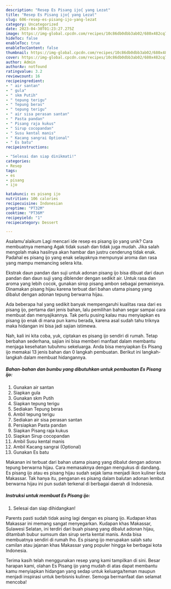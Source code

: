 ```yaml
---
description: "Resep Es Pisang ijo{ yang Lezat"
title: "Resep Es Pisang ijo{ yang Lezat"
slug: 606-resep-es-pisang-ijo-yang-lezat
category: Uncategorized
date: 2023-04-30T01:23:27.275Z
image: https://img-global.cpcdn.com/recipes/10c86db0dbb3ab02/680x482cq70/es-pisang-ijo-foto-resep-utama.jpg
hideToc: false
enableToc: true
enableTocContent: false
thumbnail: https://img-global.cpcdn.com/recipes/10c86db0dbb3ab02/680x482cq70/es-pisang-ijo-foto-resep-utama.jpg
cover: https://img-global.cpcdn.com/recipes/10c86db0dbb3ab02/680x482cq70/es-pisang-ijo-foto-resep-utama.jpg
author: Admin
authorAv: notfound
ratingvalue: 3.2
reviewcount: 16
recipeingredient:
- " air santan"
- " gula"
- " skm Putih"
- " tepung terigu"
- " Tepung beras"
- " tepung terigu"
- " air sisa perasan santan"
- " Pasta pandan"
- " Pisang raja kukus"
- " Sirup cocopandan"
- " Susu kental manis"
- " Kacang sangrai Optional"
- " Es batu"
recipeinstructions:

- "Selesai dan siap dinikmati!"
categories:
- Resep
tags:
- es
- pisang
- ijo

katakunci: es pisang ijo 
nutrition: 106 calories
recipecuisine: Indonesian
preptime: "PT32M"
cooktime: "PT36M"
recipeyield: "1"
recipecategory: Dessert

---
```



Asalamu'alaikum Lagi mencari ide resep es pisang ijo yang unik? Cara membuatnya memang Agak tidak susah dan tidak juga mudah. Jika salah mengolah maka hasilnya akan hambar dan justru cenderung tidak enak. Padahal es pisang ijo yang enak selayaknya mempunyai aroma dan rasa yang mampu memancing selera kita.


Ekstrak daun pandan dan suji untuk adonan pisang ijo bisa dibuat dari daun pandan dan daun suji yang diblender dengan sedikit air. Untuk rasa dan aroma yang lebih cocok, gunakan sirop pisang ambon sebagai pemanisnya. Dinamakan pisang hijau karena terbuat dari bahan utama pisang yang dibalut dengan adonan tepung berwarna hijau.

Ada beberapa hal yang sedikit banyak mempengaruhi kualitas rasa dari es pisang ijo, pertama dari jenis bahan, lalu pemilihan bahan segar sampai cara membuat dan menyajikannya. Tak perlu pusing kalau mau menyiapkan es pisang ijo enak di mana pun kamu berada, karena asal sudah tahu triknya maka hidangan ini bisa jadi sajian istimewa.


Nah, kali ini kita coba, yuk, ciptakan es pisang ijo sendiri di rumah. Tetap berbahan sederhana, sajian ini bisa memberi manfaat dalam membantu menjaga kesehatan tubuhmu sekeluarga. Anda bisa menyiapkan Es Pisang ijo memakai 13 jenis bahan dan 0 langkah pembuatan. Berikut ini langkah-langkah dalam membuat hidangannya.

<!--inarticleads1-->

##### Bahan-bahan dan bumbu yang dibutuhkan untuk pembuatan Es Pisang ijo:

1. Gunakan  air santan
1. Siapkan  gula
1. Gunakan  skm Putih
1. Siapkan  tepung terigu
1. Sediakan  Tepung beras
1. Ambil  tepung terigu
1. Sediakan  air sisa perasan santan
1. Persiapkan  Pasta pandan
1. Siapkan  Pisang raja kukus
1. Siapkan  Sirup cocopandan
1. Ambil  Susu kental manis
1. Ambil  Kacang sangrai (Optional)
1. Gunakan  Es batu


Makanan ini terbuat dari bahan utama pisang yang dibalut dengan adonan tepung berwarna hijau. Cara memasaknya dengan mengukus di dandang. Es pisang ijo atau es pisang hijau sudah sejak lama menjadi ikon kuliner kota Makassar. Tak hanya itu, penganan es pisang dalam balutan adonan lembut berwarna hijau ini pun sudah terkenal di berbagai daerah di Indonesia. 

<!--inarticleads2-->

##### Instruksi untuk membuat Es Pisang ijo:


1. Selesai dan siap dihidangkan!

Parents pasti sudah tidak asing lagi dengan es pisang ijo. Kudapan khas Makassar ini memang sangat menyegarkan. Kudapan khas Makassar, Sulawesi Selatan, ini terdiri dari buah pisang yang dibalut adonan hijau, ditambah bubur sumsum dan sirup serta kental manis. Anda bisa membuatnya sendiri di rumah lho. Es pisang ijo merupakan salah satu camilan atau jajanan khas Makassar yang populer hingga ke berbagai kota Indonesia. 

Terima kasih telah menggunakan resep yang kami tampilkan di sini. Besar harapan kami, olahan Es Pisang ijo yang mudah di atas dapat membantu kamu menyiapkan hidangan yang sedap untuk keluarga/teman maupun menjadi inspirasi untuk berbisnis kuliner. Semoga bermanfaat dan selamat mencoba!
